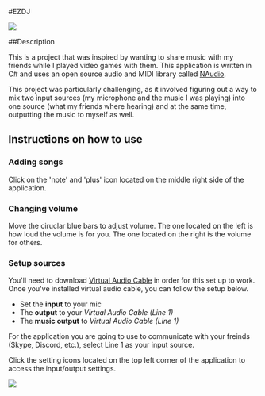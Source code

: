 #EZDJ 

![](http://i.imgur.com/iKHw90g.png)

##Description

This is a project that was inspired by wanting to share music with my friends while I played video games with them. This application is written in C# and uses an open source audio and MIDI library called [NAudio](https://naudio.codeplex.com/).

This project was particularly challenging, as it involved figuring out a way to mix two input sources (my microphone and the music I was playing) into one source (what my friends where hearing) and at the same time, outputting the music to myself as well.

## Instructions on how to use
### Adding songs
Click on the 'note' and 'plus' icon located on the middle right side of the application.
### Changing volume
Move the ciruclar blue bars to adjust volume. The one located on the left is how loud the volume is for you. The one located on the right is the volume for others.
### Setup sources
You'll need to download [Virtual Audio Cable](http://software.muzychenko.net/eng/vac.htm) in order for this set up to work. Once you've installed virtual audio cable, you can follow the setup below.

- Set the **input** to your mic
- The **output** to your _Virtual Audio Cable (Line 1)_ 
- The **music output** to _Virtual Audio Cable (Line 1)_

For the application you are going to use to communicate with your freinds (Skype, Discord, etc.), select Line 1 as your input source.

Click the setting icons located on the top left corner of the application  to access the input/output settings.

![](http://i.imgur.com/uiF1aYj.png)


